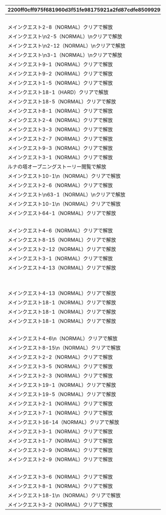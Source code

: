 |2200ff0cff975f681960d3f51fe98175921a2fd87cdfe85099292914e9d14d91|aaaa62e8ac3cdbaa3621a5080933db854c06656b2bcd7e43bd388f858b4d5ea5|8c084c3376d45c87de1040408ebbb8a7129ebddbf78f9ffb3dc4ad54c294ec56|acbc40b503754905a35eb4c7389910f54ac9c6e5a3416efa80f14b2834631c2a|ca74e71bd17d9af0a9851237270d3a291194cf748016c030948491c4fb634415|
| --- | --- | --- | --- | --- |
||0|101|1|0|
|メインクエスト2-8（NORMAL）クリアで解放|0|102|1|11002008|
|メインクエスト\n2-5（NORMAL）\nクリアで解放|0|103|1|11002005|
|メインクエスト\n2-12（NORMAL）\nクリアで解放|0|104|1|11002012|
|メインクエスト\n3-1（NORMAL）\nクリアで解放|0|107|1|11003001|
|メインクエスト9-1（NORMAL）クリアで解放|0|108|1|11009001|
|メインクエスト9-2（NORMAL）クリアで解放|0|109|1|11009002|
|メインクエスト1-5（NORMAL）クリアで解放|0|110|1|11001005|
|メインクエスト18-1（HARD）クリアで解放|0|111|1|12018001|
|メインクエスト18-5（NORMAL）クリアで解放|0|112|1|11018005|
|メインクエスト8-1（NORMAL）クリアで解放|0|115|1|11008001|
|メインクエスト2-4（NORMAL）クリアで解放|0|116|1|11002004|
|メインクエスト3-3（NORMAL）クリアで解放|0|117|1|11003003|
|メインクエスト2-7（NORMAL）クリアで解放|0|118|1|11002007|
|メインクエスト9-3（NORMAL）クリアで解放|0|119|1|11009003|
|メインクエスト3-1（NORMAL）クリアで解放|0|124|1|11003001|
|ルナの塔オープニングストーリー閲覧で解放|0|125|1|0|
|メインクエスト10-1\n（NORMAL）クリアで解放|0|127|1|11010001|
|メインクエスト2-6（NORMAL）クリアで解放|0|129|1|11002006|
|メインクエスト\n63-1（NORMAL）\nクリアで解放|0|130|1|11063001|
|メインクエスト10-1\n（NORMAL）クリアで解放|0|131|1|11010001|
|メインクエスト64-1（NORMAL）クリアで解放|0|132|1|11064001|
||0|201|1|0|
|メインクエスト4-6（NORMAL）クリアで解放|0|202|1|11004006|
|メインクエスト8-15（NORMAL）クリアで解放|0|203|1|11008015|
|メインクエスト2-12（NORMAL）クリアで解放|0|204|1|11002012|
|メインクエスト3-1（NORMAL）クリアで解放|0|205|1|11003001|
|メインクエスト4-13（NORMAL）クリアで解放|0|206|1|11004013|
||0|207|1|0|
||0|210|1|0|
|メインクエスト4-13（NORMAL）クリアで解放|0|212|1|11004013|
|メインクエスト18-1（NORMAL）クリアで解放|0|213|1|11018001|
|メインクエスト18-1（NORMAL）クリアで解放|0|214|1|11018001|
|メインクエスト18-1（NORMAL）クリアで解放|0|215|1|11018001|
||0|216|1|0|
|メインクエスト4-6\n（NORMAL）クリアで解放|0|401|1|11004006|
|メインクエスト8-15\n（NORMAL）クリアで解放|0|402|1|11008015|
|メインクエスト2-2（NORMAL）クリアで解放|0|503|1|11002002|
|メインクエスト3-5（NORMAL）クリアで解放|0|506|1|11003005|
|メインクエスト2-3（NORMAL）クリアで解放|0|509|1|11002003|
|メインクエスト19-1（NORMAL）クリアで解放|0|510|1|11019001|
|メインクエスト19-5（NORMAL）クリアで解放|0|511|1|11019005|
|メインクエスト2-1（NORMAL）クリアで解放|0|601|1|11002001|
|メインクエスト7-1（NORMAL）クリアで解放|0|602|1|11007001|
|メインクエスト16-14（NORMAL）クリアで解放|0|603|1|11016014|
|メインクエスト3-1（NORMAL）クリアで解放|0|701|1|11003001|
|メインクエスト1-7（NORMAL）クリアで解放|0|802|1|11001007|
|メインクエスト2-9（NORMAL）クリアで解放|0|904|1|11002009|
|メインクエスト2-9（NORMAL）クリアで解放|0|905|1|11002009|
||0|906|1|0|
|メインクエスト3-6（NORMAL）クリアで解放|0|909|1|11003006|
|メインクエスト8-1（NORMAL）クリアで解放|0|910|1|11008001|
|メインクエスト18-1\n（NORMAL）クリアで解放|0|1001|1|11018001|
|メインクエスト3-2（NORMAL）クリアで解放|0|8001|1|11003002|
